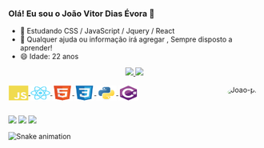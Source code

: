 ### Olá! Eu sou o João Vitor Dias Évora 👋

- 🌱 Estudando CSS / JavaScript / Jquery / React 
- 🤔 Qualquer ajuda ou informação irá agregar , Sempre disposto a aprender!
- 😄 Idade: 22 anos

<div align="center">
  <a href="https://github.com/joaovitorevora">
  <img height="145em" src="https://github-readme-stats.vercel.app/api?username=joaovitorevora&show_icons=true&theme=dracula&include_all_commits=true&count_private=true"/>
  <img height="145em" src="https://github-readme-stats.vercel.app/api/top-langs/?username=joaovitorevora&layout=compact&langs_count=7&theme=dracula"/>
</div>

<div style="display: inline_block"><br>
  <img align="center" alt="Joao-Js" height="30" width="40" src="https://raw.githubusercontent.com/devicons/devicon/master/icons/javascript/javascript-plain.svg">
  <img align="center" alt="Joao-React" height="30" width="40" src="https://raw.githubusercontent.com/devicons/devicon/master/icons/react/react-original.svg">
  <img align="center" alt="Joao-HTML" height="30" width="40" src="https://raw.githubusercontent.com/devicons/devicon/master/icons/html5/html5-original.svg">
  <img align="center" alt="Joao-CSS" height="30" width="40" src="https://raw.githubusercontent.com/devicons/devicon/master/icons/css3/css3-original.svg">
  <img align="center" alt="Joao-Python" height="30" width="40" src="https://raw.githubusercontent.com/devicons/devicon/master/icons/python/python-original.svg">
  <img align="center" alt="Joao-Csharp" height="30" width="40" src="https://raw.githubusercontent.com/devicons/devicon/master/icons/csharp/csharp-original.svg">
  <img align="right" alt="Joao-pic" height="150" style="border-radius:50px;" src="https://cdn.discordapp.com/attachments/994105151172399127/994106620508373112/download20220703020442.png?width=676&height=676">
</div>
  
  ##
  
<div>

  <a href="https://www.instagram.com/joaov_diaas/" target="_blank"><img src="https://img.shields.io/badge/-Instagram-%23E4405F?style=for-the-badge&logo=instagram&logoColor=white" target="_blank"></a>
  <a href = "mailto:joaovitorevora@gmail.com"><img src="https://img.shields.io/badge/-Gmail-%23333?style=for-the-badge&logo=gmail&logoColor=white" target="_blank"></a>
  <a href="https://www.linkedin.com/in/joão-vitor-dias-évora-51311015b" target="_blank"><img src="https://img.shields.io/badge/-LinkedIn-%230077B5?style=for-the-badge&logo=linkedin&logoColor=white" target="_blank"></a> 
 
  ![Snake animation](https://github.com/joaovitorevora/joaovitorevora/blob/output/github-contribution-grid-snake.svg)
</div>
